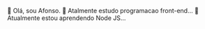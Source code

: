 
👋 Olá, sou Afonso.
👀 Atalmente estudo programacao front-end...
🌱 Atualmente estou aprendendo Node JS...

<!---
Afonso-Front-End/Afonso-Front-End is a ✨ special ✨ repository because its `README.md` (this file) appears on your GitHub profile.
You can click the Preview link to take a look at your changes.
--->
